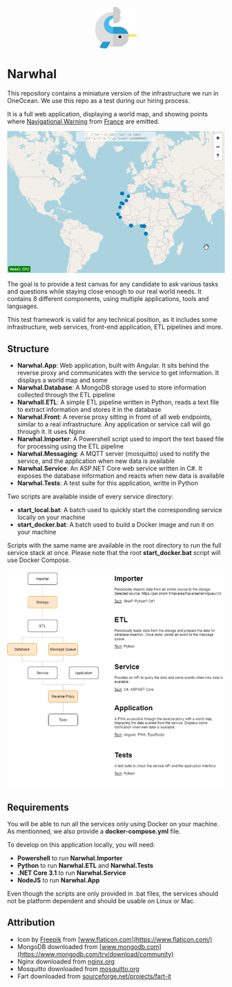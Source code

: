 <p align="center">
    <img width="96" src="./icon.png" />
</p>

# Narwhal

This repository contains a miniature version of the infrastructure we run in OneOcean. We use this repo as a test during our hiring process.

It is a full web application, displaying a world map, and showing points where [Navigational Warning](https://www.ccg-gcc.gc.ca/mcts-sctm/navwarn-avnav-ca-eng.html) from [France](https://gan.shom.fr/diffusion/home) are emitted.

<p align="center">
    <img width="560" src="./screenshot.png" />
</p>

The goal is to provide a test canvas for any candidate to ask various tasks and questions while staying close enough to our real world needs.
It contains 8 different components, using multiple applications, tools and languages.

This test framework is valid for any technical position, as it includes some infrastructure, web services, front-end application, ETL pipelines and more.


## Structure

- **Narwhal.App**: Web application, built with Angular. It sits behind the reverse proxy and communicates with the service to get information. It displays a world map and some
- **Narwhal.Database**: A MongoDB storage used to store information collected through the ETL pipeline
- **Narwhall.ETL**: A simple ETL pipeline written in Python, reads a text file to extract information and stores it in the database
- **Narwhal.Front**: A reverse proxy sitting in fromt of all web endpoints, similar to a real infrastructure. Any application or service call will go through it. It uses Nginx
- **Narwhal.Importer**: A Powershell script used to import the text based file for processing using the ETL pipeline
- **Narwhal.Messaging**: A MQTT server (mosquitto) used to notify the service, and the application when new data is available
- **Narwhal.Service**: An ASP.NET Core web service written in C#. It exposes the database information and reacts when new data is available
- **Narwhal.Tests**: A test suite for this application, writte in Python

Two scripts are available inside of every service directory:
- **start_local.bat**: A batch used to quickly start the corresponding service locally on your machine
- **start_docker.bat**: A batch used to build a Docker image and run it on your machine

Scripts with the same name are available in the root directory to run the full service stack at once. Please note that the root **start_docker.bat** script will use Docker Compose.

<p align="center">
    <img width="560" src="./Narwhal.drawio.png" />
</p>


## Requirements

You will be able to run all the services only using Docker on your machine.
As mentionned, we also provide a **docker-compose.yml** file.

To develop on this application locally, you will need:
- **Powershell** to run **Narwhal.Importer**
- **Python** to run **Narwhal.ETL** and **Narwhal.Tests**
- **.NET Core 3.1** to run **Narwhal.Service**
- **NodeJS** to run **Narwhal.App**

Even though the scripts are only provided in .bat files, the services should not be platform dependent and should be usable on Linux or Mac.


## Attribution

- Icon by [Freepik](https://www.flaticon.com/authors/freepik) from [www.flaticon.com](https://www.flaticon.com/)
- MongoDB downloaded from [www.mongodb.com](https://www.mongodb.com/try/download/community)
- Nginx downloaded from [nginx.org](http://nginx.org/en/download.html)
- Mosquitto downloaded from [mosquitto.org](https://mosquitto.org/download/)
- Fart downloaded from [sourceforge.net/projects/fart-it](https://sourceforge.net/projects/fart-it/)